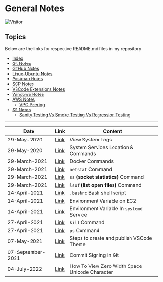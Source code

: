 # General Notes

![Visitor](https://visitor-badge.laobi.icu/badge?page_id=aasisodiya.general)

## Topics

Below are the links for respective README.md files in my repository

- [Index](https://aasisodiya.github.io/general/)
- [Git Notes](https://aasisodiya.github.io/general/git)
- [GitHub Notes](https://aasisodiya.github.io/general/github)
- [Linux-Ubuntu Notes](https://aasisodiya.github.io/general/linux-ubuntu)
- [Postman Notes](https://aasisodiya.github.io/general/postman)
- [SCP Notes](https://aasisodiya.github.io/general/scp)
- [VSCode Extensions Notes](https://aasisodiya.github.io/general/vscode-extensions)
- [Windows Notes](https://aasisodiya.github.io/general/windows)
- [AWS Notes](https://aasisodiya.github.io/general/aws/)
  - [VPC Peering](https://aasisodiya.github.io/general/aws/aws-vpc-peering)
- [SE Notes](https://aasisodiya.github.io/general/se/)
  - [Sanity Testing Vs Smoke Testing Vs Regression Testing](https://aasisodiya.github.io/general/se/note-sanity-vs-smoke-vs-regression/README.md)

---

| Date              | Link                                                                                              | Content                                        |
| ----------------- | ------------------------------------------------------------------------------------------------- | ---------------------------------------------- |
| 29-May-2020       | [Link](https://aasisodiya.github.io/general/linux-ubuntu#view-system-logs)                        | View System Logs                               |
| 29-May-2020       | [Link](https://aasisodiya.github.io/general/linux-ubuntu#system-services-location--commands)      | System Services Location & Commands            |
| 29-March-2021     | [Link](https://aasisodiya.github.io/general/linux-ubuntu#docker-commands)                         | Docker Commands                                |
| 29-March-2021     | [Link](https://aasisodiya.github.io/general/linux-ubuntu#netstat-command)                         | `netstat` Command                              |
| 29-March-2021     | [Link](https://aasisodiya.github.io/general/linux-ubuntu#ss-socket-statistics-command)            | `ss` **(socket statistics)** Command           |
| 29-March-2021     | [Link](https://aasisodiya.github.io/general/linux-ubuntu#lsof-list-open-files-command)            | `lsof` **(list open files)** Command           |
| 14-April-2021     | [Link](https://aasisodiya.github.io/general/linux-ubuntu#bashrc)                                  | `.bashrc` Bash shell script                    |
| 14-April-2021     | [Link](https://aasisodiya.github.io/general/linux-ubuntu#environment-variable-on-ec2)             | Environment Variable on EC2                    |
| 14-April-2021     | [Link](https://aasisodiya.github.io/general/linux-ubuntu#environment-variable-in-systemd-service) | Environment Variable In `systemd` Service      |
| 27-April-2021     | [Link](https://aasisodiya.github.io/general/linux-ubuntu#kill-command)                            | `kill` Command                                 |
| 27-April-2021     | [Link](https://aasisodiya.github.io/general/linux-ubuntu#ps-command)                              | `ps` Command                                   |
| 07-May-2021       | [Link](https://aasisodiya.github.io/general/vscode-theme)                                         | Steps to create and publish VSCode Theme       |
| 07-September-2021 | [Link](https://aasisodiya.github.io/general/git/#commit-signing-in-git)                           | Commit Signing in Git                          |
| 04-July-2022      | [Link](https://aasisodiya.github.io/general/vscode/handle-zero-width-character)                   | How To View Zero Width Space Unicode Character |
